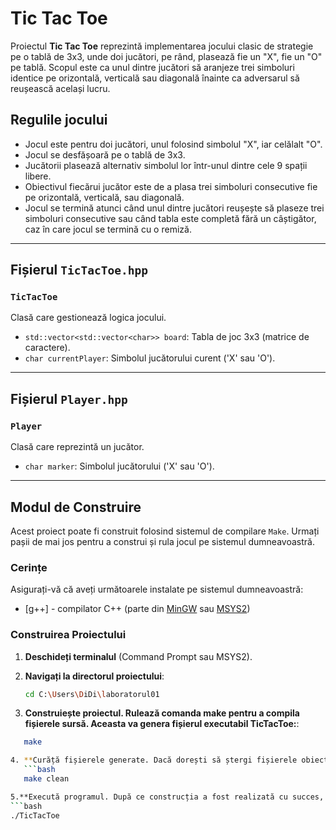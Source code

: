 # Tic Tac Toe

Proiectul **Tic Tac Toe** reprezintă implementarea jocului clasic de strategie pe o tablă de 3x3, unde doi jucători, pe rând, plasează fie un "X", fie un "O" pe tablă. Scopul este ca unul dintre jucători să aranjeze trei simboluri identice pe orizontală, verticală sau diagonală înainte ca adversarul să reușească același lucru.

## Regulile jocului

- Jocul este pentru doi jucători, unul folosind simbolul "X", iar celălalt "O".
- Jocul se desfășoară pe o tablă de 3x3.
- Jucătorii plasează alternativ simbolul lor într-unul dintre cele 9 spații libere.
- Obiectivul fiecărui jucător este de a plasa trei simboluri consecutive fie pe orizontală, verticală, sau diagonală.
- Jocul se termină atunci când unul dintre jucători reușește să plaseze trei simboluri consecutive sau când tabla este completă fără un câștigător, caz în care jocul se termină cu o remiză.

---

## Fișierul `TicTacToe.hpp`

### `TicTacToe`
Clasă care gestionează logica jocului.

- `std::vector<std::vector<char>> board`: Tabla de joc 3x3 (matrice de caractere).
- `char currentPlayer`: Simbolul jucătorului curent ('X' sau 'O').

---

## Fișierul `Player.hpp`

### `Player`
Clasă care reprezintă un jucător.

- `char marker`: Simbolul jucătorului ('X' sau 'O').

---

## Modul de Construire

Acest proiect poate fi construit folosind sistemul de compilare `Make`. Urmați pașii de mai jos pentru a construi și rula jocul pe sistemul dumneavoastră.

### Cerințe

Asigurați-vă că aveți următoarele instalate pe sistemul dumneavoastră:

- [g++] - compilator C++ (parte din [MinGW](https://www.mingw-w64.org/) sau [MSYS2](https://www.msys2.org/))

### Construirea Proiectului

1. **Deschideți terminalul** (Command Prompt sau MSYS2).

2. **Navigați la directorul proiectului**:
   ```bash
   cd C:\Users\DiDi\laboratorul01
3. **Construiește proiectul. Rulează comanda make pentru a compila fișierele sursă. Aceasta va genera fișierul executabil TicTacToe:**:
```bash
   make 

4. **Curăță fișierele generate. Dacă dorești să ștergi fișierele obiect generate în timpul construcției, poți folosi comanda**:
   ```bash
   make clean

5.**Execută programul. După ce construcția a fost realizată cu succes, poți rula programul executabil**:
```bash
./TicTacToe
